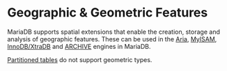 # Geographic & Geometric Features

MariaDB supports spatial extensions that enable the creation, storage and analysis of geographic features. These can be used in the [Aria](../../../security/securing-mariadb/securing-mariadb-encryption/encryption-data-at-rest-encryption/aria-encryption/aria-enabling-encryption.md), [MyISAM](../../../clients-and-utilities/myisam-clients-and-utilities/myisamchk-table-information.md), [InnoDB/XtraDB](../../../security/securing-mariadb/securing-mariadb-encryption/encryption-data-at-rest-encryption/innodb-encryption/innodb-encryption-troubleshooting.md) and [ARCHIVE](/en/archive/) engines in MariaDB.

[Partitioned tables](/en/managing-mariadb-partitioning/) do not support geometric types.